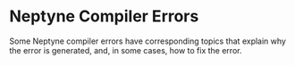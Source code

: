 # Neptyne Compiler Errors
Some Neptyne compiler errors have corresponding topics that explain why the error is generated, and, in some cases, how to fix the error.
